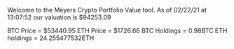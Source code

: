 Welcome to the Meyers Crypto Portfolio Value tool. 
As of 02/22/21 at 13:07:52 our valuation is $94253.09 

BTC Price = $53440.95
 ETH Price = $1726.66
BTC Holdings = 0.98BTC
 ETH holdings = 24.255477532ETH 
